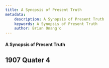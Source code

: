 ```yaml
---
title: A Synopsis of Present Truth
metadata:
    description: A Synopsis of Present Truth
    keywords: A Synopsis of Present Truth
    author: Brian Onang'o
---
```


#### A Synopsis of Present Truth

## 1907 Quater 4
